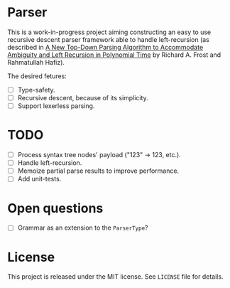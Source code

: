 # Parser

This is a work-in-progress project aiming constructing an easy to use recursive descent parser framework able to handle left-recursion (as described in [A New Top-Down Parsing Algorithm to Accommodate Ambiguity and Left Recursion in Polynomial Time](http://hafiz.myweb.cs.uwindsor.ca/pub/p46-frost.pdf) by Richard A. Frost and Rahmatullah Hafiz).

The desired fetures:

- [ ] Type-safety.
- [ ] Recursive descent, because of its simplicity.
- [ ] Support lexerless parsing.

# TODO

- [ ] Process syntax tree nodes' payload ("123" -> 123, etc.).
- [ ] Handle left-recursion.
- [ ] Memoize partial parse results to improve performance.
- [ ] Add unit-tests.

# Open questions

- [ ] Grammar as an extension to the `ParserType`?

# License

This project is released under the MIT license. See `LICENSE` file for details.

